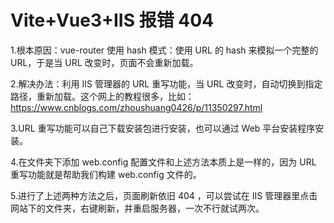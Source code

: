 # Vite+Vue3+IIS 报错 404

1.根本原因：vue-router 使用 hash 模式：使用 URL 的 hash 来模拟一个完整的 URL，于是当 URL 改变时，页面不会重新加载。

2.解决办法：利用 IIS 管理器的 URL 重写功能，当 URL 改变时，自动切换到指定路径，重新加载。这个网上的教程很多，比如：<https://www.cnblogs.com/zhoushuang0426/p/11350297.html>

3.URL 重写功能可以自己下载安装包进行安装，也可以通过 Web 平台安装程序安装。

4.在文件夹下添加 web.config 配置文件和上述方法本质上是一样的，因为 URL 重写功能就是帮助我们构建 web.config 文件的。

5.进行了上述两种方法之后，页面刷新依旧 404 ，可以尝试在 IIS 管理器里点击网站下的文件夹，右键刷新，并重启服务器，一次不行就试两次。
